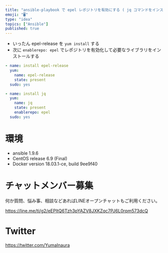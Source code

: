 ```yaml
---
title: "ansible-playbook で epel レポジトリを有効にする ( jq コマンドをインストールする例 )"
emoji: "🖥"
type: "idea"
topics: ["Ansible"]
published: true
---
```


- いったん epel-release を `yum install` する
- 次に `enablerepo: epel` でレポジトリを有効化して必要なライブラリをインストールする

```yaml:roles/some_role/tasks/main.yml
- name: install epel-release
  yum:
    name: epel-release
    state: present
  sudo: yes

- name: install jq
  yum:
    name: jq
    state: present
    enablerepo: epel
  sudo: yes
```

# 環境

- ansible 1.9.6
- CentOS release 6.9 (Final)
- Docker version 18.03.1-ce, build 9ee9f40








<!-- Update From Qiita API -->

# チャットメンバー募集


何か質問、悩み事、相談などあればLINEオープンチャットもご利用ください。

https://line.me/ti/g2/eEPltQ6Tzh3pYAZV8JXKZqc7PJ6L0rpm573dcQ





# Twitter


https://twitter.com/YumaInaura


<!-- Update From Qiita API -->


